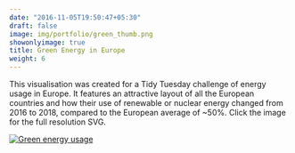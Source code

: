 ```yaml
---
date: "2016-11-05T19:50:47+05:30"
draft: false
image: img/portfolio/green_thumb.png
showonlyimage: true
title: Green Energy in Europe
weight: 6
---
```


This visualisation was created for a Tidy Tuesday challenge of energy usage in Europe. <!--more-->It features an attractive layout of all the European countries and how their use of renewable or nuclear energy changed from 2016 to 2018, compared to the European average of ~50%. Click the image for the full resolution SVG.

[![Green energy usage](https://willdebras.github.io/portfolio/img/portfolio/green_thumb.png)](https://willdebras.github.io/portfolio/img/portfolio/green.svg)

